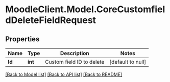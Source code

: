 # MoodleClient.Model.CoreCustomfieldDeleteFieldRequest

## Properties

Name | Type | Description | Notes
------------ | ------------- | ------------- | -------------
**Id** | **int** | Custom field ID to delete | [default to null]

[[Back to Model list]](../README.md#documentation-for-models) [[Back to API list]](../README.md#documentation-for-api-endpoints) [[Back to README]](../README.md)

